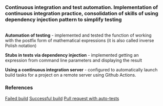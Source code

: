 ### Continuous integration and test automation. Implementation of continuous integration practice, consolidation of skills of using dependency injection pattern to simplify testing 

<br />**Automation of testing** - implemented and tested the function of working with the postfix form of mathematical expressions (it is also called inverse Polish notation)

**Stubs in tests via dependency injection** - implemented getting an expression from command line parameters and displaying the result

**Using a continuous integration server** - configured to automatically launch build tasks for a project on a remote server using Github Actions.



### References
[Failed build](https://github.com/Rembqq/CSE/commit/2b8b1442e7c209856d35787ae5b022d4dcd8651c)
[Successful build](https://github.com/Rembqq/CSE/commit/616b76a1d7523e7a9b2bfba8498f95a377985631)
[Pull request with auto-tests](https://github.com/Rembqq/CSE/commit/f332cc0b2b8acaf26e5a1d595c0d2ed4b052e0de)
